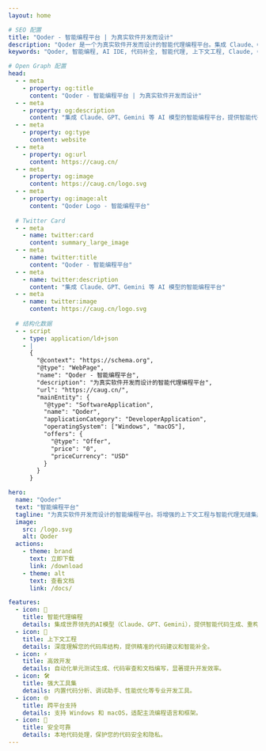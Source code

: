 ```yaml
---
layout: home

# SEO 配置
title: "Qoder - 智能编程平台 | 为真实软件开发而设计"
description: "Qoder 是一个为真实软件开发而设计的智能代理编程平台。集成 Claude、GPT、Gemini 等世界领先的 AI 模型，提供智能代码补全、单元测试生成、代码解释等高级功能。支持 Windows 和 macOS。"
keywords: "Qoder, 智能编程, AI IDE, 代码补全, 智能代理, 上下文工程, Claude, GPT, Gemini, 编程平台, 代码生成, 单元测试, MCP工具, Agentic Coding, Context Engineering"

# Open Graph 配置
head:
  - - meta
    - property: og:title
      content: "Qoder - 智能编程平台 | 为真实软件开发而设计"
  - - meta
    - property: og:description
      content: "集成 Claude、GPT、Gemini 等 AI 模型的智能编程平台，提供智能代码补全、自动测试生成、代码解释等功能。"
  - - meta
    - property: og:type
      content: website
  - - meta
    - property: og:url
      content: https://caug.cn/
  - - meta
    - property: og:image
      content: https://caug.cn/logo.svg
  - - meta
    - property: og:image:alt
      content: "Qoder Logo - 智能编程平台"
  
  # Twitter Card
  - - meta
    - name: twitter:card
      content: summary_large_image
  - - meta
    - name: twitter:title
      content: "Qoder - 智能编程平台"
  - - meta
    - name: twitter:description
      content: "集成 Claude、GPT、Gemini 等 AI 模型的智能编程平台"
  - - meta
    - name: twitter:image
      content: https://caug.cn/logo.svg
  
  # 结构化数据
  - - script
    - type: application/ld+json
    - |
      {
        "@context": "https://schema.org",
        "@type": "WebPage",
        "name": "Qoder - 智能编程平台",
        "description": "为真实软件开发而设计的智能代理编程平台",
        "url": "https://caug.cn/",
        "mainEntity": {
          "@type": "SoftwareApplication",
          "name": "Qoder",
          "applicationCategory": "DeveloperApplication",
          "operatingSystem": ["Windows", "macOS"],
          "offers": {
            "@type": "Offer",
            "price": "0",
            "priceCurrency": "USD"
          }
        }
      }

hero:
  name: "Qoder"
  text: "智能编程平台"
  tagline: "为真实软件开发而设计的智能编程平台。将增强的上下文工程与智能代理无缝集成，全面理解您的代码库，系统性地解决软件开发任务。"
  image:
    src: /logo.svg
    alt: Qoder
  actions:
    - theme: brand
      text: 立即下载
      link: /download
    - theme: alt
      text: 查看文档
      link: /docs/

features:
  - icon: 🤖
    title: 智能代理编程
    details: 集成世界领先的AI模型（Claude、GPT、Gemini），提供智能代码生成、重构和优化建议。
  - icon: 🧠
    title: 上下文工程
    details: 深度理解您的代码库结构，提供精准的代码建议和智能补全。
  - icon: ⚡
    title: 高效开发
    details: 自动化单元测试生成、代码审查和文档编写，显著提升开发效率。
  - icon: 🛠️
    title: 强大工具集
    details: 内置代码分析、调试助手、性能优化等专业开发工具。
  - icon: 🌐
    title: 跨平台支持
    details: 支持 Windows 和 macOS，适配主流编程语言和框架。
  - icon: 🔐
    title: 安全可靠
    details: 本地代码处理，保护您的代码安全和隐私。
---
```


<style>
.VPHero .VPImage {
  max-width: 200px;
}
</style>
